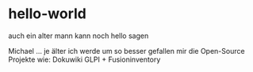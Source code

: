 # hello-world
auch ein alter mann kann noch hello sagen

Michael ... je älter ich werde um so besser gefallen mir die Open-Source Projekte wie:
Dokuwiki
GLPI + Fusioninventory

